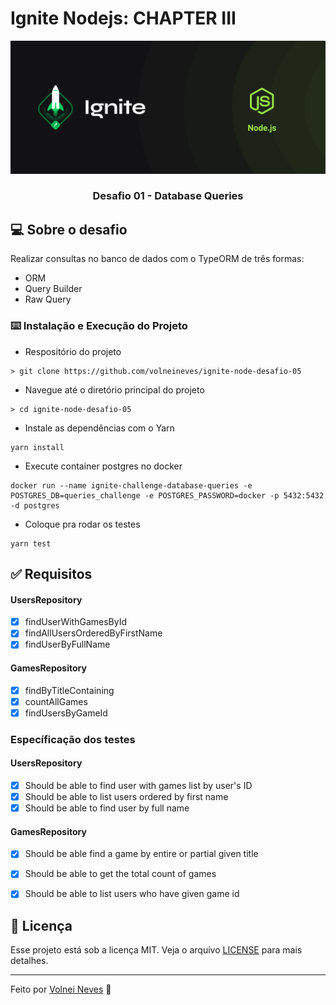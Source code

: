 # Ignite Nodejs: CHAPTER III

![Logo do Markdown](./assets/ignite_node_capa.png)

<h3 align="center">
  Desafio 01 - Database Queries
</h3>

## :computer: Sobre o desafio

Realizar consultas no banco de dados com o TypeORM de três formas:

- ORM
- Query Builder
- Raw Query

### :keyboard: Instalação e Execução do Projeto

- Respositório do projeto

```
> git clone https://github.com/volneineves/ignite-node-desafio-05
```

- Navegue até o diretório principal do projeto

```
> cd ignite-node-desafio-05
```

- Instale as dependências com o Yarn

```
yarn install
```

- Execute container postgres no docker

```
docker run --name ignite-challenge-database-queries -e POSTGRES_DB=queries_challenge -e POSTGRES_PASSWORD=docker -p 5432:5432 -d postgres
```

- Coloque pra rodar os testes

```
yarn test
```

## :white_check_mark: Requisitos

#### UsersRepository
- [x] findUserWithGamesById
- [x] findAllUsersOrderedByFirstName
- [x] findUserByFullName

#### GamesRepository
- [x] findByTitleContaining
- [x] countAllGames
- [x] findUsersByGameId

### Específicação dos testes

#### UsersRepository
- [x] Should be able to find user with games list by user's ID
- [x] Should be able to list users ordered by first name
- [x] Should be able to find user by full name

#### GamesRepository
- [x] Should be able find a game by entire or partial given title
- [x] Should be able to get the total count of games
- [x] Should be able to list users who have given game id


## :memo: Licença

Esse projeto está sob a licença MIT. Veja o arquivo [LICENSE](https://github.com/git/git-scm.com/blob/master/MIT-LICENSE.txt) para mais detalhes.

---

Feito por <a href="https://www.linkedin.com/in/volnei-neves">Volnei Neves</a> :wave:
